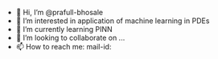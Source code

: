 - 👋 Hi, I’m @prafull-bhosale
- 👀 I’m interested in application of machine learning in PDEs
- 🌱 I’m currently learning PINN
- 💞️ I’m looking to collaborate on ...
- 📫 How to reach me: mail-id: 

<!---
prafull-bhosale/prafull-bhosale is a ✨ special ✨ repository because its `README.md` (this file) appears on your GitHub profile.
You can click the Preview link to take a look at your changes.
--->
